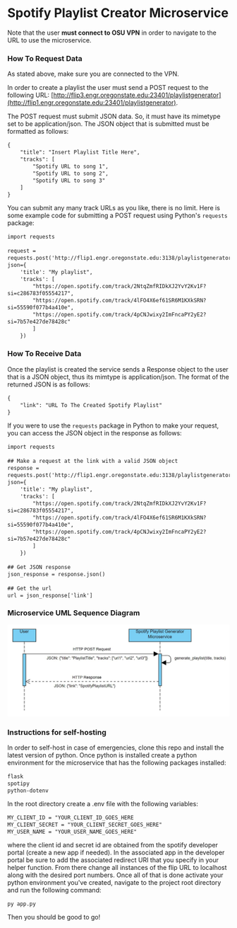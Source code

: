 # Spotify Playlist Creator Microservice

Note that the user **must connect to OSU VPN** in order to navigate to the URL to use the microservice.

### How To Request Data
As stated above, make sure you are connected to the VPN.

In order to create a playlist the user must send a POST request to the following URL:
[http://flip3.engr.oregonstate.edu:23401/playlistgenerator](http://flip1.engr.oregonstate.edu:23401/playlistgenerator).

The POST request must submit JSON data. So, it must have its mimetype set to be application/json. The JSON object that
is submitted must be formatted as follows:

```
{
    "title": "Insert Playlist Title Here",
    "tracks": [
        "Spotify URL to song 1",
        "Spotify URL to song 2",
        "Spotify URL to song 3"
    ]
}
```

You can submit any many track URLs as you like, there is no limit. Here is some example code
for submitting a POST request using Python's `requests` package:

```
import requests

request = requests.post('http://flip1.engr.oregonstate.edu:3138/playlistgenerator', json={
    'title': "My playlist", 
    'tracks': [
        "https://open.spotify.com/track/2NtqZmfRIDkXJ2YvY2Kv1F?si=c286783f05554217",
        "https://open.spotify.com/track/4lFO4X6ef61SR6M1KXkSRN?si=55590f077b4a410e",
        "https://open.spotify.com/track/4pCNJwixy2ImFncaPY2yE2?si=7b57e427de78428c"
        ]
    })
```

### How To Receive Data
Once the playlist is created the service sends a Response object to the user that is a JSON object,
thus its mimtype is application/json. The format of the returned JSON is as follows:

```
{
    "link": "URL To The Created Spotify Playlist"
}
```

If you were to use the `requests` package in Python to make your request, you can access the JSON object in
the response as follows:

```
import requests

## Make a request at the link with a valid JSON object
response = requests.post('http://flip1.engr.oregonstate.edu:3138/playlistgenerator', json={
    'title': "My playlist", 
    'tracks': [
        "https://open.spotify.com/track/2NtqZmfRIDkXJ2YvY2Kv1F?si=c286783f05554217",
        "https://open.spotify.com/track/4lFO4X6ef61SR6M1KXkSRN?si=55590f077b4a410e",
        "https://open.spotify.com/track/4pCNJwixy2ImFncaPY2yE2?si=7b57e427de78428c"
        ]
    })

## Get JSON response
json_response = response.json()

## Get the url
url = json_response['link']
```

### Microservice UML Sequence Diagram

![UML Sequence Diagram](microserviceUML.JPG)


### Instructions for self-hosting
In order to self-host in case of emergencies, clone this repo and install the latest version of python.
Once python is installed create a python environment for the microservice that has the following packages installed:
```
flask
spotipy
python-dotenv
```
In the root directory create a .env file with the following variables:
```
MY_CLIENT_ID = "YOUR_CLIENT_ID_GOES_HERE
MY_CLIENT_SECRET = "YOUR_CLIENT_SECRET_GOES_HERE"
MY_USER_NAME = "YOUR_USER_NAME_GOES_HERE"
```
where the client id and secret id are obtained from the spotify developer portal (create a new app if needed).
In the associated app in the developer portal be sure to add the associated redirect URI that you specify in
your helper function. From there change all instances of the flip URL to localhost along with the desired port numbers.
Once all of that is done activate your python environment you've created, navigate to the project root directory
and run the following command:
```
py app.py
```
Then you should be good to go!
